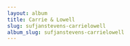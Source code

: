 ```yaml
---
layout: album
title: Carrie & Lowell
slug: sufjanstevens-carrielowell
album_slug: sufjanstevens-carrielowell
---
```

